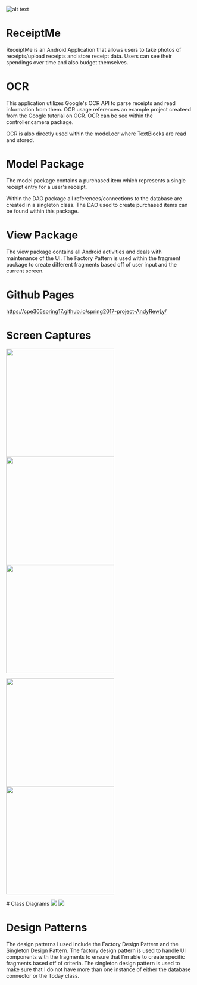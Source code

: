 ![alt text](https://travis-ci.org/cpe305Spring17/spring2017-project-AndyRewLy.svg?branch=master)

# ReceiptMe

ReceiptMe is an Android Application that allows users to take photos of receipts/upload receipts and store receipt data.  Users can see their spendings over time and also budget themselves.

# OCR

This application utilizes Google's OCR API to parse receipts and read information from them.  OCR usage references an example project createed from the Google tutorial on OCR.  OCR can be see within the controller.camera package.  

OCR is also directly used within the model.ocr where TextBlocks are read and stored.

# Model Package

The model package contains a purchased item which represents a single receipt entry for a user's receipt.

Within the DAO package all references/connections to the database are created in a singleton class.  The DAO used to create purchased items can be found within this package.

# View Package

The view package contains all Android activities and deals with maintenance of the UI.  The Factory Pattern is used within the fragment package to create different fragments based off of user input and the current screen.

# Github Pages

https://cpe305spring17.github.io/spring2017-project-AndyRewLy/

# Screen Captures
<p><img src="https://github.com/cpe305Spring17/spring2017-project-AndyRewLy/blob/master/websiteImages/Screenshot_20170604-135549.png?raw=true" width="290">
    <img src="https://github.com/cpe305Spring17/spring2017-project-AndyRewLy/blob/master/websiteImages/Screenshot_20170604-140034.png?raw=true" width="290">
    <img src="https://github.com/cpe305Spring17/spring2017-project-AndyRewLy/blob/master/websiteImages/Screenshot_20170604-140132.png?raw=true" width="290"></p>
<p><img src="https://github.com/cpe305Spring17/spring2017-project-AndyRewLy/blob/master/websiteImages/Screenshot_20170604-140139.png?raw=true" width="290">
    <img src="https://github.com/cpe305Spring17/spring2017-project-AndyRewLy/blob/master/websiteImages/Screenshot_20170604-140153.png?raw=true" width="290"></p>
# Class Diagrams

<img src="https://github.com/cpe305Spring17/spring2017-project-AndyRewLy/blob/master/websiteImages/Factory%20Design%20Pattern.png?raw=true">
<img src="https://github.com/cpe305Spring17/spring2017-project-AndyRewLy/blob/master/websiteImages/Singleton%20Design%20Pattern.png?raw=true">

# Design Patterns
The design patterns I used include the Factory Design Pattern and the Singleton Design Pattern.
The factory design pattern is used to handle UI components with the fragments to ensure that I'm able to create specific fragments based off of criteria.
The singleton design pattern is used to make sure that I do not have more than one instance of either the database connector or the Today class.
